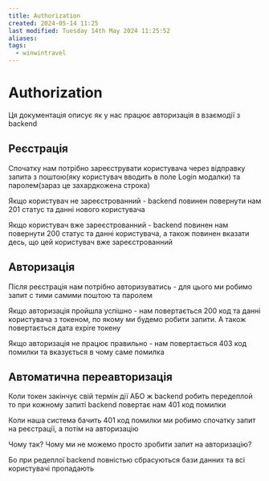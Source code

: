 ```yaml
---
title: Authorization
created: 2024-05-14 11:25
last modified: Tuesday 14th May 2024 11:25:52
aliases: 
tags:
  - winwintravel
---
```

# Authorization

Ця документація описує як у нас працює авторизація в взаємодії з backend

## Реєстрація

Спочатку нам потрібно зареєструвати користувача через відправку запита з поштою(яку користувач вводить в поле Login модалки) та паролем(зараз це захардкожена строка)

Якщо користувач не зареєстрованний - backend повинен повернути нам 201 статус та данні нового користувача

Якщо користувач вже зареєстрованний - backend повинен нам повернути 200 статус та данні користувача, а також повинен вказати десь, що цей користувач вже зареєстрованний

## Авторизація

Після реєстрація нам потрібно авторизуватись - для цього ми робимо запит с тими самими поштою та паролем

Якщо авторизація пройшла успішно - нам повертається 200 код та данні користувача з токеном, по якому ми будемо робити запити. А також повертається дата expire токену

Якщо авторизація не працює правильно - нам повертається 403 код помилки та вказується в чому саме помилка

## Автоматична переавторизація

Коли токен закінчує свій термін дії АБО ж backend робить передеплой то при кожному запиті backend повертає нам 401 код помилки

Коли наша система бачить 401 код помилки ми робимо спочатку запит на реєстрації, а потім на авторизацію

Чому так? Чому ми не можемо просто зробити запит на авторизацію?

Бо при редеплої backend повністью сбрасуються бази данних та всі користувачі пропадають
